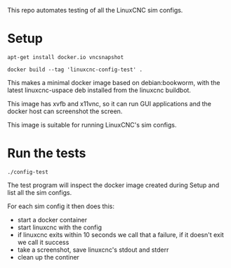 This repo automates testing of all the LinuxCNC sim configs.


# Setup

`apt-get install docker.io vncsnapshot`

`docker build --tag 'linuxcnc-config-test' .`

This makes a minimal docker image based on debian:bookworm, with the
latest linuxcnc-uspace deb installed from the linuxcnc buildbot.

This image has xvfb and x11vnc, so it can run GUI applications and the
docker host can screenshot the screen.

This image is suitable for running LinuxCNC's sim configs.


# Run the tests

`./config-test`

The test program will inspect the docker image created during Setup and
list all the sim configs.

For each sim config it then does this:
* start a docker container
* start linuxcnc with the config
* if linuxcnc exits within 10 seconds we call that a failure, if it doesn't exit we call it success
* take a screenshot, save linuxcnc's stdout and stderr
* clean up the continer
